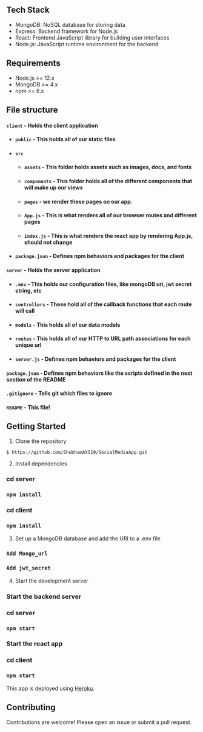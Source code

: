 
## Tech Stack

- MongoDB: NoSQL database for storing data
- Express: Backend framework for Node.js
- React: Frontend JavaScript library for building user interfaces
- Node.js: JavaScript runtime environment for the backend

## Requirements

- Node.js >= 12.x
- MongoDB >= 4.x
- npm >= 6.x


## File structure
#### `client` - Holds the client application
- #### `public` - This holds all of our static files
- #### `src`
    - #### `assets` - This folder holds assets such as images, docs, and fonts
    - #### `components` - This folder holds all of the different components that will make up our views
    - #### `pages` - we render these pages on our app.
    - #### `App.js` - This is what renders all of our browser routes and different pages
    - #### `index.js` - This is what renders the react app by rendering App.js, should not change
- #### `package.json` - Defines npm behaviors and packages for the client
#### `server` - Holds the server application
- #### `.env` - This holds our configuration files, like mongoDB uri, jwt secret string, etc
- #### `controllers` - These hold all of the callback functions that each route will call
- #### `models` - This holds all of our data models
- #### `routes` - This holds all of our HTTP to URL path associations for each unique url
- #### `server.js` - Defines npm behaviors and packages for the client
#### `package.json` - Defines npm behaviors like the scripts defined in the next section of the README
#### `.gitignore` - Tells git which files to ignore
#### `README` - This file!



## Getting Started

1. Clone the repository
```terminal
$ https://github.com/ShubhamAXS19/SocialMediaApp.git
```

2. Install dependencies

### cd server 
### `npm install`

### cd client 
### `npm install`


3. Set up a MongoDB database and add the URI to a .env file

### `Add Mongo_url` 
### `Add jwt_secret`

4. Start the development server

### Start the backend server
### cd server
### `npm start`

### Start the react app
### cd client 
### `npm start`

This app is deployed using [Heroku](https://www.heroku.com/).

## Contributing

Contributions are welcome! Please open an issue or submit a pull request.
